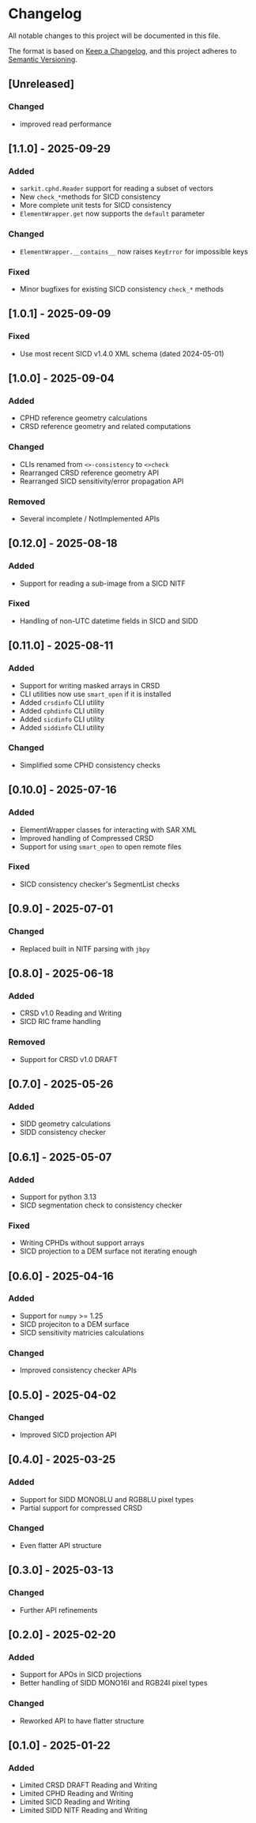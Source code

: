 # Changelog

All notable changes to this project will be documented in this file.

The format is based on [Keep a Changelog](https://keepachangelog.com/en/1.1.0/),
and this project adheres to [Semantic Versioning](https://semver.org/spec/v2.0.0.html).

## [Unreleased]

### Changed
- improved read performance


## [1.1.0] - 2025-09-29

### Added
- `sarkit.cphd.Reader` support for reading a subset of vectors
- New `check_*`methods for SICD consistency
- More complete unit tests for SICD consistency
- `ElementWrapper.get` now supports the `default` parameter

### Changed
- `ElementWrapper.__contains__` now raises `KeyError` for impossible keys

### Fixed
- Minor bugfixes for existing SICD consistency `check_*` methods


## [1.0.1] - 2025-09-09

### Fixed
- Use most recent SICD v1.4.0 XML schema (dated 2024-05-01)


## [1.0.0] - 2025-09-04

### Added
- CPHD reference geometry calculations
- CRSD reference geometry and related computations

### Changed
- CLIs renamed from `<>-consistency` to `<>check`
- Rearranged CRSD reference geometry API
- Rearranged SICD sensitivity/error propagation API

### Removed
- Several incomplete / NotImplemented APIs


## [0.12.0] - 2025-08-18

### Added
- Support for reading a sub-image from a SICD NITF

### Fixed
- Handling of non-UTC datetime fields in SICD and SIDD


## [0.11.0] - 2025-08-11

### Added
- Support for writing masked arrays in CRSD
- CLI utilities now use `smart_open` if it is installed
- Added `crsdinfo` CLI utility
- Added `cphdinfo` CLI utility
- Added `sicdinfo` CLI utility
- Added `siddinfo` CLI utility

### Changed
- Simplified some CPHD consistency checks


## [0.10.0] - 2025-07-16

### Added
- ElementWrapper classes for interacting with SAR XML
- Improved handling of Compressed CRSD
- Support for using `smart_open` to open remote files

### Fixed
- SICD consistency checker's SegmentList checks


## [0.9.0] - 2025-07-01

### Changed
- Replaced built in NITF parsing with `jbpy`


## [0.8.0] - 2025-06-18

### Added
- CRSD v1.0 Reading and Writing
- SICD RIC frame handling

### Removed
- Support for CRSD v1.0 DRAFT


## [0.7.0] - 2025-05-26

### Added
- SIDD geometry calculations
- SIDD consistency checker


## [0.6.1] - 2025-05-07

### Added
- Support for python 3.13
- SICD segmentation check to consistency checker

### Fixed
- Writing CPHDs without support arrays
- SICD projection to a DEM surface not iterating enough


## [0.6.0] - 2025-04-16

### Added
- Support for `numpy` >= 1.25
- SICD projeciton to a DEM surface
- SICD sensitivity matricies calculations

### Changed
- Improved consistency checker APIs


## [0.5.0] - 2025-04-02

### Changed
- Improved SICD projection API


## [0.4.0] - 2025-03-25

### Added
- Support for SIDD MONO8LU and RGB8LU pixel types
- Partial support for compressed CRSD

### Changed
- Even flatter API structure


## [0.3.0] - 2025-03-13

### Changed
- Further API refinements


## [0.2.0] - 2025-02-20

### Added
- Support for APOs in SICD projections
- Better handling of SIDD MONO16I and RGB24I pixel types

### Changed
- Reworked API to have flatter structure


## [0.1.0] - 2025-01-22

### Added
- Limited CRSD DRAFT Reading and Writing
- Limited CPHD Reading and Writing
- Limited SICD Reading and Writing
- Limited SIDD NITF Reading and Writing
